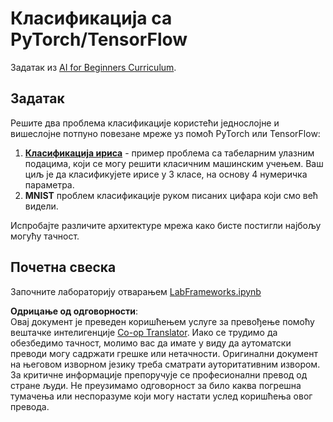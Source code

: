 <!--
CO_OP_TRANSLATOR_METADATA:
{
  "original_hash": "e452d897efb9a89700f41021834cf6e5",
  "translation_date": "2025-08-25T23:55:47+00:00",
  "source_file": "lessons/3-NeuralNetworks/05-Frameworks/lab/README.md",
  "language_code": "sr"
}
-->
# Класификација са PyTorch/TensorFlow

Задатак из [AI for Beginners Curriculum](https://github.com/microsoft/ai-for-beginners).

## Задатак

Решите два проблема класификације користећи једнослојне и вишеслојне потпуно повезане мреже уз помоћ PyTorch или TensorFlow:

1. **[Класификација ириса](https://en.wikipedia.org/wiki/Iris_flower_data_set)** - пример проблема са табеларним улазним подацима, који се могу решити класичним машинским учењем. Ваш циљ је да класификујете ирисе у 3 класе, на основу 4 нумеричка параметра.
1. **MNIST** проблем класификације руком писаних цифара који смо већ видели.

Испробајте различите архитектуре мрежа како бисте постигли најбољу могућу тачност.

## Почетна свеска

Започните лабораторију отварањем [LabFrameworks.ipynb](../../../../../../lessons/3-NeuralNetworks/05-Frameworks/lab/LabFrameworks.ipynb)

**Одрицање од одговорности**:  
Овај документ је преведен коришћењем услуге за превођење помоћу вештачке интелигенције [Co-op Translator](https://github.com/Azure/co-op-translator). Иако се трудимо да обезбедимо тачност, молимо вас да имате у виду да аутоматски преводи могу садржати грешке или нетачности. Оригинални документ на његовом изворном језику треба сматрати ауторитативним извором. За критичне информације препоручује се професионални превод од стране људи. Не преузимамо одговорност за било каква погрешна тумачења или неспоразуме који могу настати услед коришћења овог превода.
